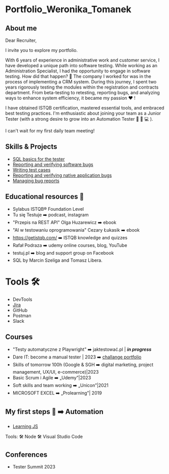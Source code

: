 # Portfolio_Weronika_Tomanek
## About me 
Dear Recruiter, 

I invite you to explore my portfolio.

With 6 years of experience in administrative work and customer service, I have developed a unique path into software testing. While working as an Administration Specialist, I had the opportunity to engage in software testing. How did that happen? 🤔 The company I worked for was in the process of implementing a CRM system. During this journey, I spent two years rigorously testing the modules within the registration and contracts department. From beta-testing to retesting, reporting bugs, and analyzing ways to enhance system efficiency, it became my passion ❤️ !

I have obtained ISTQB certification, mastered essential tools, and embraced best testing practices. 
I'm enthusiastic about joining your team as a Junior Tester (with a strong desire to grow into an Automation Tester 🧠 📖 💻 ).

I can't wait for my first daily team meeting!



## Skills & Projects

* [SQL basics for the tester](https://docs.google.com/document/d/1sWeX96ksKCR7NOq2YFnBefuXdphZ7rvC1_ev4jo9BFI/edit)
* [Reporting and verifying software bugs](https://docs.google.com/spreadsheets/d/1J-nkVVECo8uvTsgKOB_R2ewS4VMu0LWiVm8DK2wnXS8/edit#gid=1771874689)
* [Writing test cases](https://docs.google.com/spreadsheets/d/1J-nkVVECo8uvTsgKOB_R2ewS4VMu0LWiVm8DK2wnXS8/edit#gid=0)
* [Reporting and verifying native application bugs](https://docs.google.com/spreadsheets/d/1PdGnuj49Zj73YG2Q62FylDRe15OB2CCj0W9ickUMHO0/edit#gid=1481076662)
* [Managing bug reports](https://docs.google.com/spreadsheets/d/1CFPBfeDIGuUDotiiX03MKVehhM-S0EG5gjzf-5z-3DI/edit#gid=0)

## Educational resources 📖

* Sylabus ISTQB® Foundation Level
* Tu się Testuje ➡️ podcast, instagram
* "Przepis na REST API" Olga Huzarewicz ➡️ ebook
* "AI w testowaniu oprogramowania" Cezary Łukasik ➡️ ebook
* https://getistqb.com/ ➡️ ISTQB knowledge and quizzes
* Rafał Podraza ➡️  udemy online courses, blog, YouTube
* testuj.pl ➡️ blog and support group on Facebook
* SQL by Marcin Szeliga and Tomasz Libera.
  
# Tools 🛠️

* DevTools
* [Jira](https://docs.google.com/document/d/1_WdCdfkTrgvuRAdTN4nUJ7HMCAj3prATKtekWcSbUn0/edit)
* GitHub
* Postman
* Slack


## Courses 

* "Testy automatyczne z Playwright" ➡️ jaktestować.pl | ***in progress*** 
* Dare IT: become a manual tester | 2023 ➡️ [challange portfolio](https://github.com/WeronikaTomanek/challange_portfolio_Weronika/edit/main/README.md)
* Skills of tomorrow 100h (Google & SGH ➡️ digital marketing, project management, UX/UI, e-commerce)|2023
* Basic Scrum i Agile ➡️ „Udemy”|2023
* Soft skills and team working ➡️ „Unicon”|2021
* MICROSOFT EXCEL ➡️ „Prolearning”| 2019

## My first steps 👣 ➡️ Automation 

* [Learning JS](https://docs.google.com/document/d/1bjmATR7u9OoSQpLgu4hzvPduyPu17xuaDHsnlJFczj0/edit?usp=sharing)

Tools:
🛠️ Node 🛠️ Visual Studio Code

## Conferences 

* Tester Summit 2023

